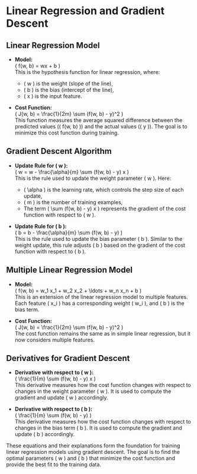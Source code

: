 # Linear Regression and Gradient Descent

## Linear Regression Model

- **Model:**  
  \( f(w, b) = wx + b \)  
  This is the hypothesis function for linear regression, where:
  - \( w \) is the weight (slope of the line),
  - \( b \) is the bias (intercept of the line),
  - \( x \) is the input feature.

- **Cost Function:**  
  \( J(w, b) = \frac{1}{2m} \sum (f(w, b) - y)^2 \)  
  This function measures the average squared difference between the predicted values (\( f(w, b) \)) and the actual values (\( y \)). The goal is to minimize this cost function during training.

## Gradient Descent Algorithm

- **Update Rule for \( w \):**  
  \( w = w - \frac{\alpha}{m} \sum (f(w, b) - y) x \)  
  This is the rule used to update the weight parameter \( w \). Here:
  - \( \alpha \) is the learning rate, which controls the step size of each update,
  - \( m \) is the number of training examples,
  - The term \( \sum (f(w, b) - y) x \) represents the gradient of the cost function with respect to \( w \).

- **Update Rule for \( b \):**  
  \( b = b - \frac{\alpha}{m} \sum (f(w, b) - y) \)  
  This is the rule used to update the bias parameter \( b \). Similar to the weight update, this rule adjusts \( b \) based on the gradient of the cost function with respect to \( b \).

## Multiple Linear Regression Model

- **Model:**  
  \( f(w, b) = w_1 x_1 + w_2 x_2 + \ldots + w_n x_n + b \)  
  This is an extension of the linear regression model to multiple features. Each feature \( x_i \) has a corresponding weight \( w_i \), and \( b \) is the bias term.

- **Cost Function:**  
  \( J(w, b) = \frac{1}{2m} \sum (f(w, b) - y)^2 \)  
  The cost function remains the same as in simple linear regression, but it now considers multiple features.

## Derivatives for Gradient Descent

- **Derivative with respect to \( w \):**  
  \( \frac{1}{m} \sum (f(w, b) - y) x \)  
  This derivative measures how the cost function changes with respect to changes in the weight parameter \( w \). It is used to compute the gradient and update \( w \) accordingly.

- **Derivative with respect to \( b \):**  
  \( \frac{1}{m} \sum (f(w, b) - y) \)  
  This derivative measures how the cost function changes with respect to changes in the bias term \( b \). It is used to compute the gradient and update \( b \) accordingly.

These equations and their explanations form the foundation for training linear regression models using gradient descent. The goal is to find the optimal parameters \( w \) and \( b \) that minimize the cost function and provide the best fit to the training data.
